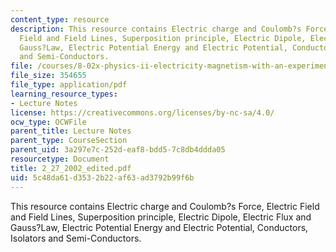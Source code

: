 ```yaml
---
content_type: resource
description: This resource contains Electric charge and Coulomb?s Force, Electric
  Field and Field Lines, Superposition principle, Electric Dipole, Electric Flux and
  Gauss?Law, Electric Potential Energy and Electric Potential, Conductors, Isolators
  and Semi-Conductors.
file: /courses/8-02x-physics-ii-electricity-magnetism-with-an-experimental-focus-spring-2005/5c48da61d3532b22af63ad3792b99f6b_2_27_2002_edited.pdf
file_size: 354655
file_type: application/pdf
learning_resource_types:
- Lecture Notes
license: https://creativecommons.org/licenses/by-nc-sa/4.0/
ocw_type: OCWFile
parent_title: Lecture Notes
parent_type: CourseSection
parent_uid: 3a297e7c-252d-eaf8-bdd5-7c8db4ddda05
resourcetype: Document
title: 2_27_2002_edited.pdf
uid: 5c48da61-d353-2b22-af63-ad3792b99f6b
---
```

This resource contains Electric charge and Coulomb?s Force, Electric Field and Field Lines, Superposition principle, Electric Dipole, Electric Flux and Gauss?Law, Electric Potential Energy and Electric Potential, Conductors, Isolators and Semi-Conductors.